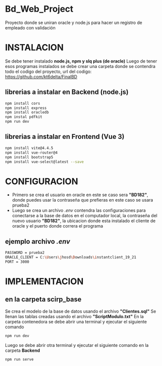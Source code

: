 
# Bd_Web_Project

Proyecto donde se uniran oracle y node.js para hacer un registro de empleado con  validación

# INSTALACION

Se debe tener instalado **node.js, npm y slq plus (de oracle)**
Luego de tener esos programas instalados se debe crear una carpeta donde se contendra todo el codigo del proyecto, url del codigo: <https://github.com/kt6delta/FinalBD>

## librerias a instalar en Backend (node.js)

```bash
npm install cors
npm install express
npm install oracledb
npm instal pdfkit
npm run dev
```

## librerias a instalar en Frontend (Vue 3)

```bash
npm install vite@4.4.5
npm install vue-router@4
npm install bootstrap5
npm install vue-select@latest --save
```

# CONFIGURACION

- Primero se crea el usuario en oracle en este se caso sera **"BD182"**, donde puedes usar la contraseña que prefieras en este caso se usara prueba2
- Luego se crea un archivo *.env* contendra las configuraciones para conectarse a la base de datos en el computador local, la contraseña del nuevo usuario **"BD182"**, la ubicacion donde esta instalado el cliente de oracle y el puerto donde correra el programa

## ejemplo archivo *.env*

```bash
PASSWORD = prueba2
ORACLE_CLIENT = C:\Users\jhosd\Downloads\instantclient_19_21
PORT = 3000
```

# IMPLEMENTACION

## en la carpeta scirp_base

Se crea el modelo de la base de datos usando el archivo **"Clientes.sql"**
Se llenan las tablas creadas usando el archivo **"ScriptModulo.txt"**
En la carpeta contenedora se debe abrir una terminal y ejecutar el siguiente comando

```bash
npm run dev
```

Luego se debe abrir otra terminal y ejecutar el siguiente comando en la carpeta **Backend**

```bash
npm run serve
```
